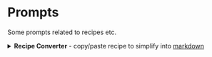 # Prompts

Some prompts related to recipes etc.

<details>
<summary><strong>Recipe Converter</strong> - copy/paste recipe to simplify into <a href="https://markdownlivepreview.com/" target="_blank" rel=noreferrer">markdown</a></summary>
<pre>
At the end of this prompt in the &lt;recipe&gt; tag is a freeform English recipe copied from the internet. Convert the recipe using the following rules:

# General
- Break the recipe into high-level sections with clear headers, each can have sub sections/headers:
  - Ingredients
  - Equipment
  - Instructions
  - Nutrition facts
- Infer equipment from context if not explicitly listed.
- All content and output must remain in English.
- Include a title with the name of the recipe
- Remove any extraneous description sections or extras that may come from copy/pasting from an internet source
- The output should be in a markdown block
example:
```markdown
# output
```

# Overview
- Include the following values if available, as bullets
  - Prep time
  - Cook time (if applicable)
  - Chill time (if applicable)
  - Total time
  - Yield

# Ingredients
- Maintain any grouping
- Standardize units:
  - Teaspoon -> tsp
  - Tablespoon -> T
  - Pounds -> lb or lbs
- Units:
  - Keep all units and ingredients unchanged with exceptions:
    - For sugars, flours, cocoa powder
      - If multiple units are given and includes grams (e.g. cups + grams), keep only grams
      - If no grams are listed, keep units unchanged
      - Example: `2½ cups (313g) all-purpose flour` -> `313g all-purpose flour`
    - For butter
      - Convert cups to tablespoons
      - Add number of sticks, where 8 tablespoons = 1 stick
      - Include grams if already given
      - Example: `1 cup (226g) unsalted butter -> `2 T (226g; 2 sticks) unsalted butter`
    - For liquids
      - If multiple units are given and includes milliliters (ml), remove milliliters and keep the other units unchanged
- Bold ingredient names throughout recipe
  - Example: `1 tsp baking powder` -> `1 tsp **baking powder**`
- If an ingredient contains a plus sign (+) or the word "plus" or indicates it's split or has an additional amount, italicize, suffix with " ^", and add a footnote
  - Footnote text: "Ingredients marked with ^ should be verified"
  - Do not include footnote if no ingredients needed the footnote
  - Example: `½ cup + 2 T (50g) unsweetened cocoa powder` -> `*½ cup + 2 T (50g) unsweetened cocoa powder* ^`
- Remove text that indicates spooned & leveled
- Shorten indicators for temperature to just the temperature
  - Example: `softened to room temperature` -> `room temperature`
  - Example: `at room temperature` -> `room temperature`
  - Example: `melt over a stove` -> `melted`
  - Example: `melt and cool for several minutes` -> `melted and cooled`
  - Example: `cold after putting in fridge for awhile` -> `chilled`
- Preserve other ingredients and formatting as-is.

# Equipment
- List any bowls, mixers, pans, whisks, etc. explicitly mentioned or clearly implied, including sizes

# Instructions
- Split into logical sections with short headers if appropriate (e.g. "Mix dries", "Prepare icing", "Bake").
- Use outline format:
  - Numbered top-level actions.
  - Sub-numbered sub-steps.
  - Ingredients and notes should be in bullet points under the relevant action.
  - Different bowls and major equipments can be their own numbered lines.
- Each section resets numbering
- Instructions must include ingredient amounts and units.
- Be concise. Add new lines for each major action, ingredient, or note.
- Extract and clearly state all cook/bake times and temperatures.

## Example instructions format:

```markdown
1. In small bowl  
   1. Whisk  
      * 188g all-purpose flour  
      * ½ tsp baking powder  
      * ½ tsp kosher salt

2. In large bowl  
   1. 1 min - beat on high until smooth and creamy  
      * 2 sticks (230g; 1 cup) unsalted butter, room temperature  
   ...
```

# Nutrition facts

- Estimate the nutrition facts
- Format in a table
- Give the amount and %DV
- Only include for the following values:
  - Serving size
  - Calories
  - Fat
  - Protein
  - Carbohydrates
  - Cholesterol
  - Sodium
  - Sugar
- Include a bulleted quick summary, contributors, overall health, etc

&lt;recipe&gt;
&lt;/recipe&gt;
</pre>
</details>
